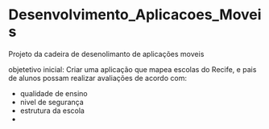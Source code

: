 # Desenvolvimento_Aplicacoes_Moveis
Projeto da cadeira de desenolimanto de aplicações moveis

objetetivo inicial: Criar uma aplicação que mapea escolas do Recife, e pais de alunos possam 
realizar avaliações de acordo com:

- qualidade de ensino
- nivel de segurança
- estrutura da escola
- 

